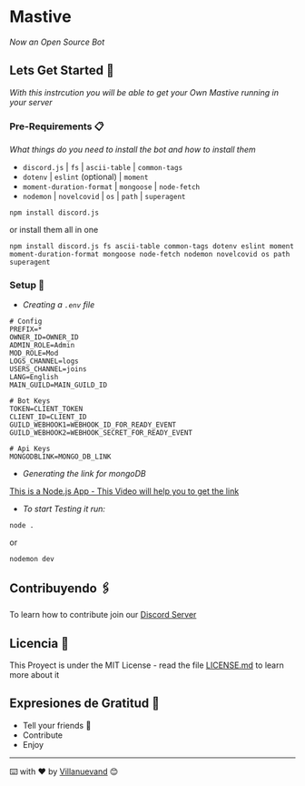 # Mastive

_Now an Open Source Bot_

## Lets Get Started 🚀

_With this instrcution you will be able to get your Own Mastive running in your server_


### Pre-Requirements 📋

_What things do you need to install the bot and how to install them_

* `discord.js` | `fs` | `ascii-table` | `common-tags`
* `dotenv` | `eslint` (optional) | `moment`
* `moment-duration-format` | `mongoose` | `node-fetch`
* `nodemon` | `novelcovid` | `os` | `path` | `superagent`

```
npm install discord.js
```

or install them all in one

``` 
npm install discord.js fs ascii-table common-tags dotenv eslint moment moment-duration-format mongoose node-fetch nodemon novelcovid os path superagent
```

### Setup 🔧

- _Creating a `.env` file_

```
# Config
PREFIX=*
OWNER_ID=OWNER_ID
ADMIN_ROLE=Admin
MOD_ROLE=Mod
LOGS_CHANNEL=logs
USERS_CHANNEL=joins 
LANG=English
MAIN_GUILD=MAIN_GUILD_ID

# Bot Keys
TOKEN=CLIENT_TOKEN
CLIENT_ID=CLIENT_ID
GUILD_WEBHOOK1=WEBHOOK_ID_FOR_READY_EVENT
GUILD_WEBHOOK2=WEBHOOK_SECRET_FOR_READY_EVENT

# Api Keys
MONGODBLINK=MONGO_DB_LINK

```

- _Generating the link for mongoDB_

[This is a Node.js App - This Video will help you to get the link](https://www.youtube.com/watch?v=Ej05tq1220A)


- _To start Testing it run:_

```
node .
```
or
```
nodemon dev
```


## Contribuyendo 🖇️

To learn how to contribute join our [Discord Server](https://discord.gg/vZVhs26)

## Licencia 📄

This Proyect is under the MIT License - read the file [LICENSE.md](LICENSE.md) to learn more about it

## Expresiones de Gratitud 🎁

* Tell your friends 📢
* Contribute
* Enjoy



---
⌨️ with ❤️ by [Villanuevand](https://discord.gg/aFzQkVD) 😊
